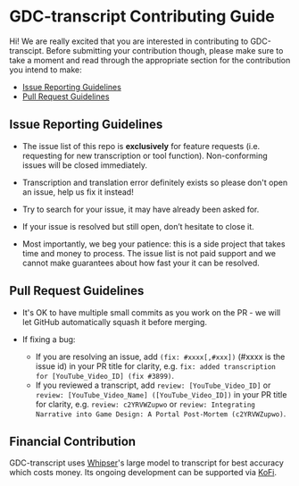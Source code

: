 # GDC-transcript Contributing Guide

Hi! We are really excited that you are interested in contributing to GDC-transcipt. Before submitting your contribution though, please make sure to take a moment and read through the appropriate section for the contribution you intend to make:

- [Issue Reporting Guidelines](#issue-reporting-guidelines)
- [Pull Request Guidelines](#pull-request-guidelines)

## Issue Reporting Guidelines

- The issue list of this repo is **exclusively** for feature requests (i.e. requesting for new transcription or tool function). Non-conforming issues will be closed immediately.

- Transcription and translation error definitely exists so please don't open an issue, help us fix it instead!

- Try to search for your issue, it may have already been asked for.

- If your issue is resolved but still open, don’t hesitate to close it.

- Most importantly, we beg your patience: this is a side project that takes time and money to process. The issue list is not paid support and we cannot make guarantees about how fast your it can be resolved.

## Pull Request Guidelines

- It's OK to have multiple small commits as you work on the PR - we will let GitHub automatically squash it before merging.

- If fixing a bug:
  - If you are resolving an issue, add `(fix: #xxxx[,#xxx])` (#xxxx is the issue id) in your PR title for clarity, e.g. `fix: added transcription for [YouTube_Video_ID] (fix #3899)`.
  - If you reviewed a transcript, add `review: [YouTube_Video_ID]` or `review: [YouTube_Video_Name] ([YouTube_Video_ID])` in your PR title for clarity, e.g. `review: c2YRVWZupwo` or `review: Integrating Narrative into Game Design: A Portal Post-Mortem (c2YRVWZupwo)`.

## Financial Contribution

GDC-transcript uses [Whipser](https://github.com/openai/whisper)'s large model to transcript for best accuracy which costs money. Its ongoing development can be supported via [KoFi](https://github.com/sponsors/nothingismagick).
